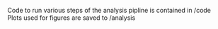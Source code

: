 Code to run various steps of the analysis pipline is contained in /code <br>
Plots used for figures are saved to /analysis <br>
